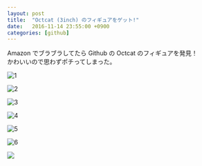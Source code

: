```yaml
---
layout: post
title:  "Octcat (3inch) のフィギュアをゲット!"
date:   2016-11-14 23:55:00 +0900
categories: [github]
---
```


Amazon でブラブラしてたら Github の Octcat のフィギュアを発見！  
かわいいので思わずポチってしまった。

![1](https://lh3.googleusercontent.com/MN2AIEEbVVdtM_DfLb9VM3sg0zwEY_TE70da2LMCselPxebhdqyOwX_2zNlXLbtWsS3bSdA8mX-bEM_wQszINSMJUkcdosoqicnEHwA0O035LmkTaU7vHLQk9LAopxqt_yxYBsY6ck9sWjBjFIQb3JKk66A7qSIZrYnzxoS8tfeO2eiJCeS9C-mf__aa-C-Z4VEemXn6wKJJ37Qkosxrdun-MnHpwKL_s9Uw1JUHhmrjz3dsQgx7s2DXRMZYiLZiXNQCuyf7HF0AxPByyiEV0tcrkSENpbFklev64x3a6DJXNGtH3Gu_2DZSmvLNjtZy_tS5NtYtoNMBKoIAVAqjzaNsXin0-4YEm1RUjaPPnECZCnm2snRt1IIG0oEXs5PD29GMQuHl9mpUl4C5ULw-Lr3cvFLqfFiSgZC5qGNSVOjDKeKB2SGwfcxb9eH8GpSXSEK-KNp4kjcL6gxpNrRrDU9W0EbL6da-1gpafU7cmsSposA-E02uP-_grKELPgXKNgejMKltwVVWUJtMIJJRbVruhqJzh_hQBiAsras9S64hw4NkMHAvBT9vT7C_lO8YC_mPJlbVsQDKaKWCTrCMkL4Otao6D4LnVzjMpuIbAPt1VeCDO7bLWugNNRtNpNK306PlwAhqwiLWbHNL_cfmAxCFJoBcy7Csa5vqJ2xFohY=w740)

![2](https://lh3.googleusercontent.com/ojmRfA23aviZVS3-DrimBYln2MuDyIW1lqtvI1Uxc5kuVY5nno8JFtGvGqrw7lTNpV8sT26bkZOk1w6YG2EV5vetU8TrOyRqcwOzXNMoyaUJVFKPpsYtMWCw1QLfUrfEQL6pBWFJ6KNc9L7R-8FEd6uMnUm8apUhLjLkgSRY0oyYs44ZnwYbnIdUBwT43frp4NIVnEHI0WdVmB5jMknrzHEGfeeQCaFUmNCn9izA3zn4Vez3gc4IauunqFFFaRPBPQkOh-DtVxM7DnSQy3HMlijSdJUYi37SoRcPNFYrEtp9ncAfcVxdPku70WeBZZY1otHVD5RisWr15iEGWXRz24qY8vSMzllOFjS-HmwZppcONMj3GspmBBldTbZ16wDi-uro09da4ur7LCfLxt0PuN9r7HGkvPvFBFeOfeI9NznaPF3BFX4RuFdAHWzCNu7K8yuT6V3k-joco-e2g0EO2WR8hHsePnMpfxjlcb1vyiZ2JQoUVoGLQfjcWe3DKiJTgMB5Ji01xCJEZSjzPpRQ6x1BKeKT5CfdD8AtaiLlEp1sAwYTEyyNWpM_nwBWTtbVOySNJqsL0ztpv_O7Gu5zh4Sq_iWi-gvoHUMV9JDe4HwZazvKp7BmvA=w740)

![3](https://lh3.googleusercontent.com/gGdEk7ob5DL8_kWWtb3hUGB7olE06gY-brOx4QUpuU04fjWLfRwslW1_WxXfpU7fH7EOUmI7rRYg9Zwl7XlGBQBFzVDOkYbMbWZ8mQurnEktj0mqJMiMrYKh-cJfFWj7BLNUzDNnN0aMDxBAkfnrdfSibNY9aoS83h6EYIjg7g5dz4CJDa8CBbjSWhiiGdRFNYFQ5wOI4skaCg3K3DhRRGGhFS8rqR-p-zuZgNx7XRMsYEAEJRvedBvrQT8rPw9rsqFBiGCsTo8-z0KLCqX0dr5Wt6hAXhiyG3XoFyP0ZuRJP9xKQTWxbgaSiQ9CRoumRq5pJ7tKDAZBKet1lEJJBLx2gJ6gTC6NNlzy7EfFK-8IZu7rx4nJYaJV4N7e0lZgOOjaKCUHK5jdTe_wm2eKn0z7giLuiIdfVXv9egHpRg203idJl8gbWqPrv7362_RMYK_lxPDJgnTBLwvaNvVU39tVh_-sMxqq7c0ADdJisYv3HtybseQhYfCTV3xzVB_G73sUy-wVKMckR0AP-csWbq7Ff6j11X7Mt4dVNKAUXugy31ZxjnKEQtPuwyDw0XX6OySil8v9oQvVEMo_o5c83bM9bhhpYckXugF58nJ4cxsVTawpMu2HT2YDX1qB2nQ8bdyQF6IJaAUM57YiP27qPsc9ST1ibpkye-tDG77JB34=w740)

![4](https://lh3.googleusercontent.com/asWndlOjrTJ0w2rxzqMz_Jdh_LUIBrj8iJFqlgc1aMSj5Ulg8ju56mha-QXJ3xxY3fL0SyFVbbgQ6GcSsqPUu2qxGqHuvd5aliMo68oh7d6cPf5Zoid5JAUU0vFXY9ns4UxF-byWu01UpaJ5JJ-5kyfQFtK9vfrP3LD32Xap-VmdehIXMmhsaSmAtQ4NZznyzq1P_WJk579oFWHaNt4kgQXQMAk_ZGH6oGdeq4-bPCmqwjDRVd4d2XyHiLQ-O021x72l8cZadqA_Le4nNL4sbgGRwBERheI4NiubW4-Izi8hk-FZkY9-VVXEfmsrjltarR5yYXZsXblZnAh86OcwvAKgZgO4XRB-2LDnRztVd88-2eyTD409FwlmtfU9AcR2ZgpNmfBxzXKx9bcK2WrB61jFYwpBIMyBiC5OFUkzymthHWFpLje_OhaId9siiBst1LpiUNbm5xBvVGKBxSl7aoCludfpZUf8FN4Ex5UX6bLTmxktaww9DK_WYupFaYdAhlBEby0fk9Lfm_v6MX1bVYTZaFl3sWw4GnrVlSbl9Pqmn1Qr2foqi1ZtGs_BIYaw0PtnlwnxTq32IiuxOOHi73RwGeOieFQvelOENI6uAriSUQajv82AkGjdW2MLKb-M_ScnP-QtCnPtndP5SnspNTnyb8YvswLp2ssYICk5UNg=w740-no)

![5](https://lh3.googleusercontent.com/asWndlOjrTJ0w2rxzqMz_Jdh_LUIBrj8iJFqlgc1aMSj5Ulg8ju56mha-QXJ3xxY3fL0SyFVbbgQ6GcSsqPUu2qxGqHuvd5aliMo68oh7d6cPf5Zoid5JAUU0vFXY9ns4UxF-byWu01UpaJ5JJ-5kyfQFtK9vfrP3LD32Xap-VmdehIXMmhsaSmAtQ4NZznyzq1P_WJk579oFWHaNt4kgQXQMAk_ZGH6oGdeq4-bPCmqwjDRVd4d2XyHiLQ-O021x72l8cZadqA_Le4nNL4sbgGRwBERheI4NiubW4-Izi8hk-FZkY9-VVXEfmsrjltarR5yYXZsXblZnAh86OcwvAKgZgO4XRB-2LDnRztVd88-2eyTD409FwlmtfU9AcR2ZgpNmfBxzXKx9bcK2WrB61jFYwpBIMyBiC5OFUkzymthHWFpLje_OhaId9siiBst1LpiUNbm5xBvVGKBxSl7aoCludfpZUf8FN4Ex5UX6bLTmxktaww9DK_WYupFaYdAhlBEby0fk9Lfm_v6MX1bVYTZaFl3sWw4GnrVlSbl9Pqmn1Qr2foqi1ZtGs_BIYaw0PtnlwnxTq32IiuxOOHi73RwGeOieFQvelOENI6uAriSUQajv82AkGjdW2MLKb-M_ScnP-QtCnPtndP5SnspNTnyb8YvswLp2ssYICk5UNg=w1080-h719-no)

![6](https://lh3.googleusercontent.com/qwoUD0p-646x1MsVw5nimnrKzJihXr4V78HnnY0tGVyo10Nrv9BkadpZlBpS-5RNnKi08c4H2oBEEOSnsdMnoo5Tr_gIuJvD4I500acRDsfp8o1OR6ZABHM1Uu01uiEk5k4QMKw)

<a href='https://photos.google.com/share/AF1QipOqKRou2ky8ZrkwuW7Ebgn0DyeakUJJUCIiCDmB4bOv7UwrFA5zpfEkBewgJ0CYbw?key=TE9Kb3l3VzZrWnliS1l5aFpWYnJISW1NQU5Lal93&source=ctrlq.org'><img src='https://lh3.googleusercontent.com/qwoUD0p-646x1MsVw5nimnrKzJihXr4V78HnnY0tGVyo10Nrv9BkadpZlBpS-5RNnKi08c4H2oBEEOSnsdMnoo5Tr_gIuJvD4I500acRDsfp8o1OR6ZABHM1Uu01uiEk5k4QMKw' /></a>


